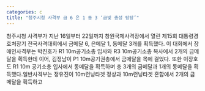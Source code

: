 ```yaml
---
categories: c
title: "청주시청 사격부 금 6 은 1 동 3 ‘금빛 총성 탕탕’"
---
```

청주시청 사격부가 지난 16일부터 22일까지 창원국제사격장에서 열린 제15회 대통령경호처장기 전국사격대회에서 금메달 6, 은메달 1, 동메달 3개를 획득했다. 이 대회에서 장애인사격부는 박진호가 R1 10m공기소총 입사와 R3 10m공기소총 복사에서 2개의 금메달을 획득한데 이어, 김정남이 P1 10m공기권총에서 금메달을 목에 걸었다. 또한 이장호도 R1 10m 공기소총 입사에서 동메달을 획득하며 총 3개의 금메달과 1개의 동메달을 획득했다.일반사격부는 정유진이 10m런닝타겟 정상과 10m런닝타겟 혼합에서 2개의 금메달을 획득하고